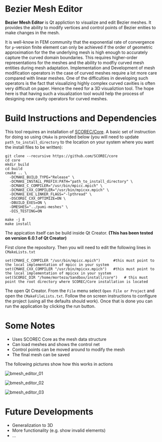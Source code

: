# Bezier Mesh Editor
__Bezier Mesh Editor__ is Qt appliction to visualize and edit Bezier meshes. It provides the ability to modify vertices and control points of Bezier enities to make changes in the mesh.

It is well-know in FEM community that the exponential rate of convergence for `p`-version finite element can only be achieved if the order of geometric approximation for the the underlying mesh is high enough to accurately capture the curved domain boundaries. This requires higher-order representations for the meshes and the ability to modfiy curved mesh entities during mesh adaptation. Implementation and Development of mesh modification operators in the case of curved meshes require a lot more care compared with linear meshes. One of the difficulties in developing such operators is the fact that visualizing highly complex curved cavities is often very difficult on paper. Hence the need for a 3D visualiztion tool. The hope here is that having such a visualization tool would help the process of designing new cavity operators for curved meshes.  

# Build Instructions and Dependencies
This tool requires an installation of [SCOREC/Core](https://github.com/SCOREC/core). A basic set of instruction for doing so using `CMake` is provided below (you will need to update `path_to_install_directory` to the location on your system where you want the install files to be written):

```
git clone --recursive https://github.com/SCOREC/core
cd core
mkdir build
cd build
cmake .. \
  -DCMAKE_BUILD_TYPE="Release" \
  -DCMAKE_INSTALL_PREFIX:PATH="path_to_install_directory" \
  -DCMAKE_C_COMPILER="/usr/bin/mpicc.mpich" \
  -DCMAKE_CXX_COMPILER="/usr/bin/mpicxx.mpich" \
  -DCMAKE_EXE_LINKER_FLAGS="-lpthread" \
  -DSCOREC_CXX_OPTIMIZE=ON \
  -DBUILD_EXES=ON \
  -DMESHES="../pumi-meshes" \
  -DIS_TESTING=ON

make -j 8
make install
```

The appication itself can be build inside Qt Creator. __(This has been tested on version 6.0.1 of Qt Creator)__

First clone the repository. Then you will need to edit the following lines in `CMakeLists.txt`

```
set(CMAKE_C_COMPILER "/usr/bin/mpicc.mpich")      #this must point to the local implementation of mpicc in your system
set(CMAKE_CXX_COMPILER "/usr/bin/mpicxx.mpich")   #this must point to the local implementation of mpicxx in your system
set(SCOREC_DIR "/home/morteza/Sandbox/install/core")   # this must point the root directory where SCOREC/Core installation is located
```

The open Qt Creator. From the `File` menu select `Open File or Project` and open the `CMakeFileLists.txt`. Follow the on screen instructions to configure the project (using all the defaults should work). Once that is done you can run the application by clicking the run button. 

# Some Notes

* Uses SCOREC Core as the mesh data structure
* Can load meshes and shows the control net
* Control points can be moved around to modify the mesh
* The final mesh can be saved

The following pictures show how this works in actions


![bmesh_editor_01](https://user-images.githubusercontent.com/1325140/185806726-bae95185-c287-4cef-9527-deba2505dfa3.png)

![bmesh_editor_02](https://user-images.githubusercontent.com/1325140/185806730-71de4b24-19ec-4ede-a947-65a4cc16b9bf.png)

![bmesh_editor_03](https://user-images.githubusercontent.com/1325140/185806736-c399360c-affd-4519-86b5-9e451b8b9d19.png)


# Future Developments

* Generalization to 3D
* More functionality (e.g. show invalid elements)
* ...
